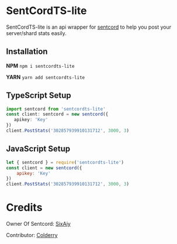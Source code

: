 # SentCordTS-lite
 SentCordTS-lite is an api wrapper for [sentcord](https://sentcord.com) to help you post your server/shard stats easily. 

 ## Installation
 **NPM**
 ```npm i sentcordts-lite```
 
 **YARN**
 ```yarn add sentcordts-lite```


 ## TypeScript Setup
 ```typescript
import sentcord from 'sentcordts-lite'
const client: sentcord = new sentcord({
    apikey: 'Key'
})
client.PostStats('302857939910131712', 3000, 3)
```
## JavaScript Setup
```javascript
let { sentcord } = require('sentcordts-lite')
const client = new sentcord({
    apikey: 'Key'
})
client.PostStats('302857939910131712', 3000, 3)
```

# Credits
Owner Of Sentcord: [SixAiy](https://sixaiy.com)

Contributor: [Colderry](https://colderry.xyz)